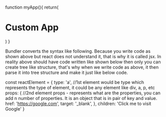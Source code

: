 function myApp(){
    return(
        <div>
            <h1>Custom App</h1>
        </div>
    )
}

Bundler converts the syntax like following. Because you write code as shown above but react does not understand it, that is why it is called jsx. In reality above should have code written like shown below then only you can create tree like structure, that's why when we write code as above, it then parse it into tree structure and make it just like below code.

const reactElement = {
    type: 'a',  //1st element would be type which represents the type of element, it could be any element like div, a, p, etc
    props: {   //2nd element props - represents what are the properties, you can add n number of properties. It is an object that is in pair of  key and value.  
        href: 'https://google.com',
        target: '_blank',
    },
    children: 'Click me to visit Google'
 }